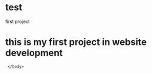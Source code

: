 # test
first project
<html>
  <head>
      <title>
      </title>
  
   </head>
     <body>
     <h1> this  is  my first project in  website development</h1>
     
     
     </body>
</html>
